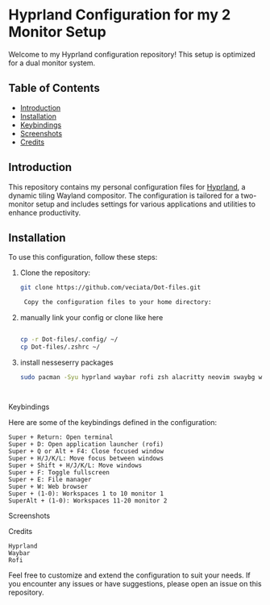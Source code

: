 # Hyprland Configuration for my 2 Monitor Setup

Welcome to my Hyprland configuration repository! This setup is optimized for a dual monitor system.

## Table of Contents
- [Introduction](#introduction)
- [Installation](#installation)
- [Keybindings](#keybindings)
- [Screenshots](#screenshots)
- [Credits](#credits)

## Introduction
This repository contains my personal configuration files for [Hyprland](https://github.com/hyprwm/Hyprland), a dynamic tiling Wayland compositor. The configuration is tailored for a two-monitor setup and includes settings for various applications and utilities to enhance productivity.

## Installation
To use this configuration, follow these steps:

1. Clone the repository:
   ```sh
   git clone https://github.com/veciata/Dot-files.git

    Copy the configuration files to your home directory:

2. manually link your config or clone like here
    ```sh

    cp -r Dot-files/.config/ ~/
    cp Dot-files/.zshrc ~/
3. install nesseserry packages
    ```sh
   sudo pacman -Syu hyprland waybar rofi zsh alacritty neovim swaybg wl-clipboard brightnessctl pavucontrol grim slurp thunar network-manager-applet playerctl ttf-jetbrains-mono papirus-icon-theme




Keybindings

Here are some of the keybindings defined in the configuration:

    Super + Return: Open terminal
    Super + D: Open application launcher (rofi)
    Super + Q or Alt + F4: Close focused window
    Super + H/J/K/L: Move focus between windows
    Super + Shift + H/J/K/L: Move windows
    Super + F: Toggle fullscreen
    Super + E: File manager
    Super + W: Web browser
    Super + (1-0): Workspaces 1 to 10 monitor 1
    SuperAlt + (1-0): Workspaces 11-20 monitor 2

Screenshots


Credits

    Hyprland
    Waybar
    Rofi

Feel free to customize and extend the configuration to suit your needs. If you encounter any issues or have suggestions, please open an issue on this repository.
